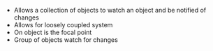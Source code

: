 - Allows a collection of objects to watch an object and be notified of changes
- Allows for loosely coupled system
- On object is the focal point
- Group of objects watch for changes
